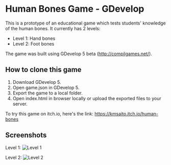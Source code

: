# Human Bones Game - GDevelop

This is a prototype of an educational game which tests students' knowledge of the human bones. It currently has 2 levels: 

* Level 1: Hand bones
* Level 2: Foot bones

The game was built using GDevelop 5 beta (http://compilgames.net/).

## How to clone this game

1. Download GDevelop 5.
2. Open game.json in GDevelop 5.
3. Export the game to a local folder.
4. Open index.html in browser locally or upload the exported files to your server.

To try this game on itch.io, here's the link: https://kmsaito.itch.io/human-bones

## Screenshots

Level 1: ![Level 1](https://github.com/kmsaito/gdevelop-humanbones/blob/master/Level1_ss.png "Level 1")

Level 2: ![Level 2](https://github.com/kmsaito/gdevelop-humanbones/blob/master/Level2_ss.png "Level 2")


